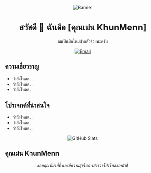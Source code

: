 <!-- แบนเนอร์ -->
<p align="center">
  <img src="https://your-image-url" alt="Banner" />
</p>

<!-- ชื่อโปรไฟล์ -->
<h1 align="center">สวัสดี 👋 ฉันคือ [คุณเม่น KhunMenn]</h1>

<!-- คำอธิบาย -->
<p align="center">ผมเป็นมือใหม่ฝากตัวด้วยนะครับ</p>

<!-- ติดต่อ -->
<p align="center">
  <a href="mailto:emugametest@gmail.com"><img src="https://img.shields.io/badge/Email-%23EA4335.svg?&style=for-the-badge&logo=Gmail&logoColor=white" alt="Email"></a>
</p>

<!-- ความเชี่ยวชาญ -->
<h2>ความเชี่ยวชาญ</h2>

<ul>
  <li>กำลังโหลด...</li>
  <li>กำลังโหลด...</li>
  <li>กำลังโหลด...</li>
</ul>

<!-- โปรเจกต์ที่น่าสนใจ -->
<h2>โปรเจกต์ที่น่าสนใจ</h2>

<ul>
  <li>กำลังโหลด...</li>
  <li>กำลังโหลด...</li>
  <li>กำลังโหลด...</li>
</ul>

<!-- การวิเคราะห์ข้อมูลโปรไฟล์ -->
<p align="center">
  <img src="https://github-readme-stats.vercel.app/api?username=your-username&show_icons=true&count_private=true&theme=radical" alt="GitHub Stats" />
</p>

<!-- ผู้เขียน -->
<h2>คุณเม่น KhunMenn</h2>

<!-- อธิบายเพิ่มเติม -->
<p align="center">
  <em>ขอบคุณที่มาที่นี่ และมีความสุขในการสำรวจโปรไฟล์ของฉัน!</em>
</p>

<!---
khunmenn/khunmenn is a ✨ special ✨ repository because its `README.md` (this file) appears on your GitHub profile.
You can click the Preview link to take a look at your changes.
--->
